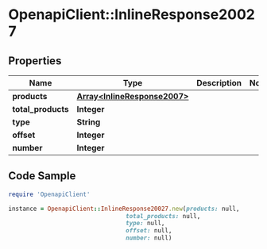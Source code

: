 # OpenapiClient::InlineResponse20027

## Properties

Name | Type | Description | Notes
------------ | ------------- | ------------- | -------------
**products** | [**Array&lt;InlineResponse2007&gt;**](InlineResponse2007.md) |  | 
**total_products** | **Integer** |  | 
**type** | **String** |  | 
**offset** | **Integer** |  | 
**number** | **Integer** |  | 

## Code Sample

```ruby
require 'OpenapiClient'

instance = OpenapiClient::InlineResponse20027.new(products: null,
                                 total_products: null,
                                 type: null,
                                 offset: null,
                                 number: null)
```


